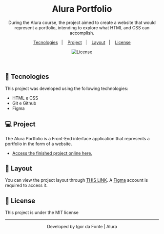 <h1 align="center"> Alura Portfolio  </h1>

<p align="center">
During the Alura course, the project aimed to create a website that would represent a portfolio, intending to explore what HTML and CSS can accomplish.
</p>

<p align="center">
  <a href="#-tecnologies">Tecnologies</a>&nbsp;&nbsp;&nbsp;|&nbsp;&nbsp;&nbsp;
  <a href="#-project">Project</a>&nbsp;&nbsp;&nbsp;|&nbsp;&nbsp;&nbsp;
  <a href="#-layout">Layout</a>&nbsp;&nbsp;&nbsp;|&nbsp;&nbsp;&nbsp;
  <a href="#memo-license">License</a>
</p>
<p align="center">
  <img alt="License" src="https://img.shields.io/static/v1?label=license&message=MIT&color=49AA26&labelColor=000000">
</p>

</br>



## 🚀 Tecnologies

This project was developed using the following technologies:

- HTML e CSS
- Git e Github
- Figma

## 💻 Project


The Alura Portfolio is a Front-End interface application that represents a portfolio in the form of a website.

- [Access the finished project online here.]()



## 🔖 Layout

You can view the project layout through [THIS LINK](https://www.figma.com/file/NrzJacC887svMVfF9oC2jM/Portfolio-Projeto-2?node-id=0%3A1&mode=dev). A [Figma](https://figma.com) account is required to access it. 

## :memo: License

This project is under the MIT license

---

<p align="center">Developed by Igor da Fonte | Alura</p>
